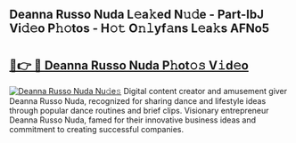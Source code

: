 ## Deanna Russo Nuda L𝚎a𝚔ed N𝚞𝚍e - Part-IbJ Vi𝚍𝚎o P𝚑𝚘tos - H𝚘𝚝 O𝚗𝚕yf𝚊ns L𝚎a𝚔s AFNo5

# <h2><a href="http://kfbimtg.oniu.top/?m=Deanna+Russo+Nuda">🔗👉 🔴 Deanna Russo Nuda P𝚑ot𝚘𝚜 V𝚒d𝚎o</a></h2>

[![Deanna Russo Nuda Nu𝚍e𝚜](https://i.imgur.com/0qMVB7G.gif)](http://kfbimtg.oniu.top/?m=Deanna+Russo+Nuda)
Digital content creator and amusement giver Deanna Russo Nuda, recognized for sharing dance and lifestyle ideas through popular dance routines and brief clips. Visionary entrepreneur Deanna Russo Nuda, famed for their innovative business ideas and commitment to creating successful companies.  
